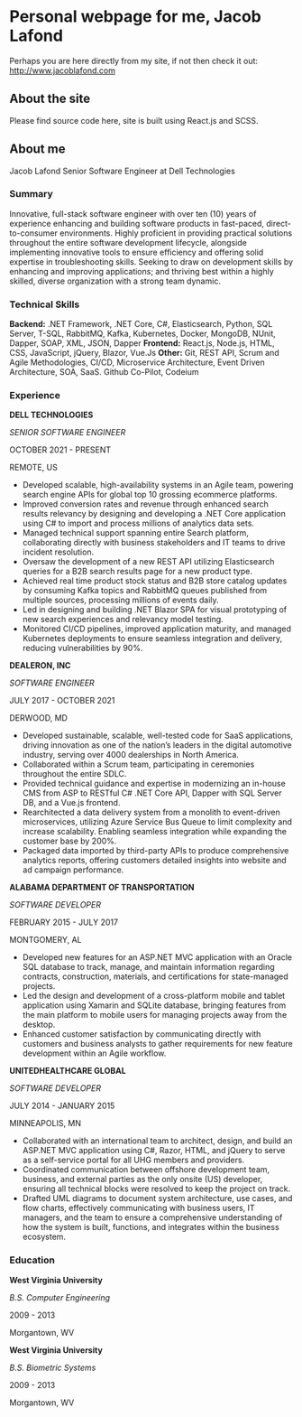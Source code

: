 # Personal webpage for me, Jacob Lafond

Perhaps you are here directly from my site, if not then check it out: http://www.jacoblafond.com

## About the site

Please find source code here, site is built using React.js and SCSS.

## About me

Jacob Lafond
Senior Software Engineer at Dell Technologies

### Summary

Innovative, full-stack software engineer with over ten (10) years of experience enhancing and building 
software products in fast-paced, direct-to-consumer environments. Highly proficient in providing practical 
solutions throughout the entire software development lifecycle, alongside implementing innovative tools to 
ensure efficiency and offering solid expertise in troubleshooting skills. Seeking to draw on development skills 
by enhancing and improving applications; and thriving best within a highly skilled, diverse organization with a 
strong team dynamic.

### Technical Skills

**Backend:** .NET Framework, .NET Core, C#, Elasticsearch, Python, SQL Server, T-SQL, RabbitMQ, Kafka, 
Kubernetes, Docker, MongoDB, NUnit, Dapper, SOAP, XML, JSON, Dapper 
**Frontend:** React.js, Node.js, HTML, CSS, JavaScript, jQuery, Blazor, Vue.Js 
**Other:** Git, REST API, Scrum and Agile Methodologies, CI/CD, Microservice Architecture, Event Driven 
Architecture, SOA, SaaS. Github Co-Pilot, Codeium 

### Experience

**DELL TECHNOLOGIES**

_SENIOR SOFTWARE ENGINEER_

OCTOBER 2021 - PRESENT 

REMOTE, US 

- Developed scalable, high-availability systems in an Agile team, powering search engine APIs for 
global top 10 grossing ecommerce platforms. 
- Improved conversion rates and revenue through enhanced search results relevancy by designing 
and developing a .NET Core application using C# to import and process millions of analytics data 
sets. 
- Managed technical support spanning entire Search platform, collaborating directly with business 
stakeholders and IT teams to drive incident resolution. 
- Oversaw the development of a new REST API utilizing Elasticsearch queries for a B2B search 
results page for a new product type. 
- Achieved real time product stock status and B2B store catalog updates by consuming Kafka 
topics and RabbitMQ queues published from multiple sources, processing millions of events 
daily. 
- Led in designing and building .NET Blazor SPA for visual prototyping of new search experiences 
and relevancy model testing. 
- Monitored CI/CD pipelines, improved application maturity, and managed Kubernetes 
deployments to ensure seamless integration and delivery, reducing vulnerabilities by 90%.

**DEALERON, INC** 

_SOFTWARE ENGINEER_ 

JULY 2017 - OCTOBER 2021 

DERWOOD, MD

- Developed sustainable, scalable, well-tested code for SaaS applications, driving innovation as one of 
the nation’s leaders in the digital automotive industry, serving over 4000 dealerships in North America.  
- Collaborated within a Scrum team, participating in ceremonies throughout the entire SDLC. 
- Provided technical guidance and expertise in modernizing an in-house CMS from ASP to RESTful 
C# .NET Core API, Dapper with SQL Server DB, and a Vue.js frontend. 
- Rearchitected a data delivery system from a monolith to event-driven microservices, utilizing Azure 
Service Bus Queue to limit complexity and increase scalability. Enabling seamless integration while 
expanding the customer base by 200%. 
- Packaged data imported by third-party APIs to produce comprehensive analytics reports, offering 
customers detailed insights into website and ad campaign performance.

**ALABAMA DEPARTMENT OF TRANSPORTATION**

_SOFTWARE DEVELOPER_

FEBRUARY 2015 - JULY 2017 

MONTGOMERY, AL 

- Developed new features for an ASP.NET MVC application with an Oracle SQL database to track, 
manage, and maintain information regarding contracts, construction, materials, and 
certifications for state-managed projects. 
- Led the design and development of a cross-platform mobile and tablet application using Xamarin 
and SQLite database, bringing features from the main platform to mobile users for managing 
projects away from the desktop. 
- Enhanced customer satisfaction by communicating directly with customers and business 
analysts to gather requirements for new feature development within an Agile workflow. 

**UNITEDHEALTHCARE GLOBAL** 

_SOFTWARE DEVELOPER_ 

JULY 2014 - JANUARY 2015 

MINNEAPOLIS, MN 

- Collaborated with an international team to architect, design, and build an ASP.NET MVC application 
using C#, Razor, HTML, and jQuery to serve as a self-service portal for all UHG members and providers. 
- Coordinated communication between offshore development team, business, and external parties as 
the only onsite (US) developer, ensuring all technical blocks were resolved to keep the project on 
track. 
- Drafted UML diagrams to document system architecture, use cases, and flow charts, effectively 
communicating with business users, IT managers, and the team to ensure a comprehensive 
understanding of how the system is built, functions, and integrates within the business ecosystem. 

### Education

**West Virginia University**

_B.S. Computer Engineering_ 

2009 - 2013 

Morgantown, WV 


**West Virginia University** 

_B.S. Biometric Systems_

2009 - 2013 

Morgantown, WV